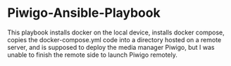 # Piwigo-Ansible-Playbook
This playbook installs docker on the local device, installs docker compose, copies the docker-compose.yml code into a directory hosted on a remote server, and is supposed to deploy the media manager Piwigo, but I was unable to finish the remote side to launch Piwigo remotely.
